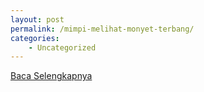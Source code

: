 ```yaml
---
layout: post
permalink: /mimpi-melihat-monyet-terbang/
categories:
    - Uncategorized
---
```


[Baca Selengkapnya](/10)